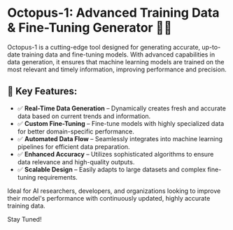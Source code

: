 # Octopus-1: Advanced Training Data & Fine-Tuning Generator 🐙💡

Octopus-1 is a cutting-edge tool designed for generating accurate, up-to-date training data and fine-tuning models. With advanced capabilities in data generation, it ensures that machine learning models are trained on the most relevant and timely information, improving performance and precision.

## 🚀 Key Features:
- ✅ **Real-Time Data Generation** – Dynamically creates fresh and accurate data based on current trends and information.
- ✅ **Custom Fine-Tuning** – Fine-tune models with highly specialized data for better domain-specific performance.
- ✅ **Automated Data Flow** – Seamlessly integrates into machine learning pipelines for efficient data preparation.
- ✅ **Enhanced Accuracy** – Utilizes sophisticated algorithms to ensure data relevance and high-quality outputs.
- ✅ **Scalable Design** – Easily adapts to large datasets and complex fine-tuning requirements.

Ideal for AI researchers, developers, and organizations looking to improve their model's performance with continuously updated, highly accurate training data.

Stay Tuned! 
